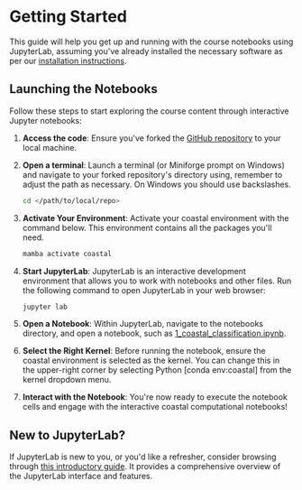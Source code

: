 # Getting Started

This guide will help you get up and running with the course notebooks using JupyterLab, assuming you've already installed the necessary software as per our [installation instructions](installation.md).

## Launching the Notebooks

Follow these steps to start exploring the course content through interactive Jupyter notebooks:

1. **Access the code**: Ensure you've forked the [GitHub repository](https://github.com/floriscalkoen/coastalcodebook) to your local
   machine.

2. **Open a terminal**: Launch a terminal (or Miniforge prompt on Windows) and navigate
   to your forked repository's directory using, remember to adjust the path as necessary.
   On Windows you should use backslashes. 

   ```bash
   cd </path/to/local/repo>
   ```

3. **Activate Your Environment**: Activate your coastal environment with the command below. This environment contains all the packages you'll need.

   ```bash
   mamba activate coastal
   ```

4. **Start JupyterLab**: JupyterLab is an interactive development environment that allows you to work with
   notebooks and other files. Run the following command to open JupyterLab in your web browser:

   ```bash
   jupyter lab
   ```


5. **Open a Notebook**: Within JupyterLab, navigate to the notebooks directory, and open a notebook, such as [1_coastal_classification.ipynb](../notebooks/1_coastal_classification.ipynb).

6. **Select the Right Kernel**: Before running the notebook, ensure the coastal environment is selected as the kernel. You can change this in the upper-right corner by selecting Python [conda env:coastal] from the kernel dropdown menu.

6. **Interact with the Notebook**: You're now ready to execute the notebook cells and
   engage with the interactive coastal computational notebooks!

## New to JupyterLab?
If JupyterLab is new to you, or you'd like a refresher, consider browsing through [this
introductory guide](https://earth-env-data-science.github.io/lectures/environment/intro_to_jupyterlab.html). It provides a comprehensive overview of the JupyterLab interface and features.
